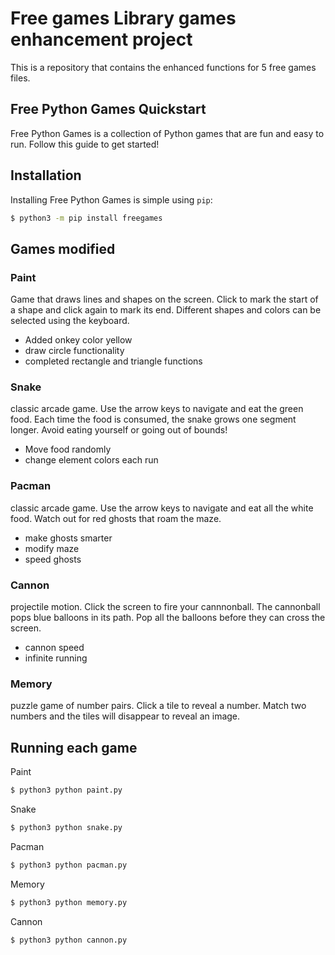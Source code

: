 # Free games Library games enhancement project

This is a repository that contains the enhanced functions for 5 free games files. 
## Free Python Games Quickstart

Free Python Games is a collection of Python games that are fun and easy to run. Follow this guide to get started!

## Installation

Installing Free Python Games is simple using `pip`:

```bash
$ python3 -m pip install freegames
```



## Games modified
### Paint 
Game that draws lines and shapes on the screen. Click to mark the start of a shape and click again to mark its end. Different shapes and colors can be selected using the keyboard.
- Added onkey color yellow
- draw circle functionality
-  completed rectangle and triangle functions

  
### Snake
classic arcade game. Use the arrow keys to navigate and eat the green food. Each time the food is consumed, the snake grows one segment longer. Avoid eating yourself or going out of bounds!
- Move food randomly
- change element colors each run


### Pacman
classic arcade game. Use the arrow keys to navigate and eat all the white food. Watch out for red ghosts that roam the maze.
- make ghosts smarter
- modify maze
- speed ghosts
  
### Cannon
projectile motion. Click the screen to fire your cannnonball. The cannonball pops blue balloons in its path. Pop all the balloons before they can cross the screen.
- cannon speed
- infinite running

### Memory
puzzle game of number pairs. Click a tile to reveal a number. Match two numbers and the tiles will disappear to reveal an image.

## Running each game

Paint 
```bash
$ python3 python paint.py
```

Snake 
```bash
$ python3 python snake.py
```

Pacman 
```bash
$ python3 python pacman.py
```

Memory
```bash
$ python3 python memory.py
```



Cannon
```bash
$ python3 python cannon.py
```

